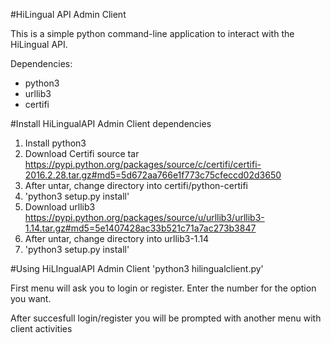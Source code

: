 #HiLingual API Admin Client


This is a simple python command-line application to interact with the HiLingual API.


Dependencies:
 - python3
 - urllib3
 - certifi

#Install HiLingualAPI Admin Client dependencies

1. Install python3
2. Download Certifi source tar https://pypi.python.org/packages/source/c/certifi/certifi-2016.2.28.tar.gz#md5=5d672aa766e1f773c75cfeccd02d3650
3. After untar, change directory into certifi/python-certifi
4. 'python3 setup.py install'
5. Download urllib3 https://pypi.python.org/packages/source/u/urllib3/urllib3-1.14.tar.gz#md5=5e1407428ac33b521c71a7ac273b3847
6. After untar, change directory into urllib3-1.14
7. 'python3 setup.py install'

#Using HiLIngualAPI Admin Client
'python3 hilingualclient.py'

First menu will ask you to login or register.
Enter the number for the option you want.

After succesfull login/register you will be prompted with another menu with client activities
